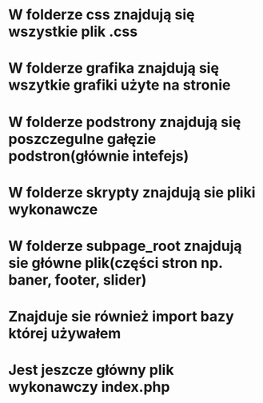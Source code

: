 # W folderze css znajdują się wszystkie plik .css
# W folderze grafika znajdują się wszytkie grafiki użyte na stronie 
# W folderze podstrony znajdują się poszczegulne gałęzie podstron(głównie intefejs)
# W folderze skrypty znajdują sie pliki wykonawcze
# W folderze subpage_root znajdują sie główne plik(części stron np. baner, footer, slider)
# Znajduje sie również import bazy której używałem
# Jest jeszcze główny plik wykonawczy index.php
